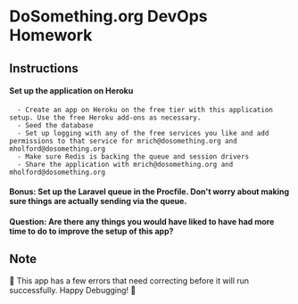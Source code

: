 # DoSomething.org DevOps Homework

## Instructions

   #### Set up the application on Heroku  
      - Create an app on Heroku on the free tier with this application setup. Use the free Heroku add-ons as necessary.
      - Seed the database
      - Set up logging with any of the free services you like and add permissions to that service for mrich@dosomething.org and mholford@dosomething.org
      - Make sure Redis is backing the queue and session drivers
      - Share the application with mrich@dosomething.org and mholford@dosomething.org

   #### Bonus: Set up the Laravel queue in the Procfile. Don't worry about making sure things are actually sending via the queue.

   #### Question: Are there any things you would have liked to have had more time to do to improve the setup of this app?

## Note

   🚨 This app has a few errors that need correcting before it will run successfully. Happy Debugging! 🚨
